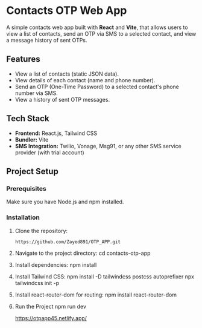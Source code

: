 # Contacts OTP Web App

A simple contacts web app built with **React** and **Vite**, that allows users to view a list of contacts, send an OTP via SMS to a selected contact, and view a message history of sent OTPs.

## Features

- View a list of contacts (static JSON data).
- View details of each contact (name and phone number).
- Send an OTP (One-Time Password) to a selected contact's phone number via SMS.
- View a history of sent OTP messages.

## Tech Stack

- **Frontend:** React.js, Tailwind CSS
- **Bundler:** Vite
- **SMS Integration:** Twilio, Vonage, Msg91, or any other SMS service provider (with trial account)

## Project Setup

### Prerequisites

Make sure you have Node.js and npm installed.

### Installation

1. Clone the repository:
   ```bash
   https://github.com/Zayed891/OTP_APP.git
   ```

2. Navigate to the project directory:
   cd contacts-otp-app

3. Install dependencies:
   npm install

4. Install Tailwind CSS:
   npm install -D tailwindcss postcss autoprefixer
   npx tailwindcss init -p

5. Install react-router-dom for routing:
   npm install react-router-dom

6. Run the Project
   npm run dev

   https://otpapp45.netlify.app/
